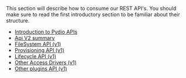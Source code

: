 
This section will describe how to consume our REST API's. You should make sure to read the first introductory section to 
be familiar about their structure.

- [Introduction to Pydio APIs](../introduction-to-pydio-apis/)
- [Api V2 summary](../api-v2-summary/)
- [FileSystem API (v1)](../filesystem-api-v1/)
- [Provisioning API (v1)](../provisioning-api-v1/)
- [Lifecycle API (v1)](../lifecycle-api-v1/)
- [Other Access Drivers (v1)](../other-access-drivers-v1/)
- [Other plugins API (v1)](../other-plugins-api-v1/)
